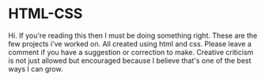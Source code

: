 # HTML-CSS
Hi. If you're reading this then I must be doing something right. These are the few projects i've worked on. All created using html and css. Please leave a comment if you have a suggestion or correction to make. Creative criticism is not just allowed but encouraged because I believe that's one of the best ways I can grow.
